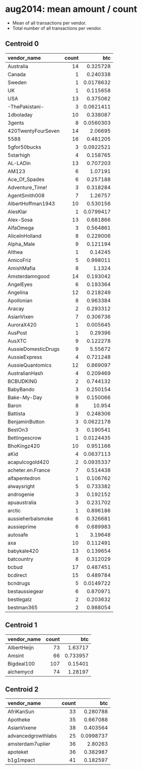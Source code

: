 # aug2014: mean amount / count

* Mean of all transactions per vendor.
* Total number of all transactions per vendor.

## Centroid 0

| vendor_name         |   count |        btc |
|:--------------------|--------:|-----------:|
| Australia           |      14 |  0.325728  |
| Canada              |       1 |  0.240338  |
| Sweden              |       1 |  0.0178632 |
| UK                  |       1 |  0.115658  |
| USA                 |      13 |  0.375062  |
| -ThePakistani-      |       3 |  0.0621411 |
| 1dboladay           |      10 |  0.338087  |
| 3gents              |       8 |  0.0560303 |
| 420TwentyFourSeven  |      14 |  2.06695   |
| 5588                |      16 |  0.481205  |
| 5gfor50bucks        |       3 |  0.0922521 |
| 5starhigh           |       4 |  0.158765  |
| AL-LADin            |      13 |  0.707203  |
| AM123               |       6 |  1.07191   |
| Ace_Of_Spades       |       6 |  0.257188  |
| Adventure_Time!     |       3 |  0.318284  |
| AgentSmith008       |       7 |  1.26757   |
| AlbertHoffman1943   |      10 |  0.530156  |
| AlesKlar            |       1 |  0.0799417 |
| Alex-Sosa           |      13 |  0.681866  |
| AlfaOmega           |       3 |  0.564861  |
| AliceInHolland      |       8 |  0.229006  |
| Alpha_Male          |       9 |  0.121194  |
| Althea              |       1 |  0.14245   |
| AmicoFriz           |       5 |  0.998011  |
| AmishMafia          |       8 |  1.1324    |
| Amsterdamngood      |      14 |  0.193042  |
| AngelEyes           |       6 |  0.193364  |
| Angelina            |      12 |  0.218249  |
| Apollonian          |       8 |  0.963384  |
| Aracay              |       2 |  0.293312  |
| AsianVixen          |       7 |  0.306736  |
| AuroraX420          |       1 |  0.005645  |
| AusPost             |       1 |  0.29396   |
| AusXTC              |       9 |  0.122278  |
| AussieDomesticDrugs |       9 |  5.55672   |
| AussieExpress       |       4 |  0.721248  |
| AussieQuantomics    |      12 |  0.869097  |
| AustralianHash      |       4 |  0.209469  |
| BCBUDKING           |       2 |  0.744132  |
| BabyBando           |       3 |  0.250154  |
| Bake-My-Day         |       9 |  0.150066  |
| Baron               |       8 | 10.954     |
| Battista            |       3 |  0.248306  |
| BenjaminButton      |       3 |  0.0622178 |
| BestOn3             |       3 |  0.190541  |
| Bettingescrow       |       1 |  0.0124435 |
| BhoKingz420         |      10 |  0.951166  |
| aKid                |       4 |  0.0637113 |
| acapulcogold420     |       2 |  0.0935337 |
| acheter.en.France   |       7 |  0.514438  |
| alfapentedron       |       1 |  0.106762  |
| alwaysright         |       5 |  0.733382  |
| androgenie          |       3 |  0.192152  |
| apuaustralia        |       3 |  0.231702  |
| arctic              |       1 |  0.896186  |
| aussieherbalsmoke   |       6 |  0.326681  |
| aussieprime         |       6 |  0.689983  |
| autosafe            |       1 |  3.19648   |
| axa                 |      10 |  0.112491  |
| babykale420         |      13 |  0.139654  |
| batcountry          |       8 |  0.312029  |
| bcbud               |      17 |  0.487451  |
| bcdirect            |      15 |  0.489784  |
| bcndrugs            |       5 |  0.0149722 |
| bestaussiegear      |       6 |  0.870971  |
| bestlegalz          |       2 |  0.203632  |
| bestman365          |       2 |  0.988054  |

## Centroid 1

| vendor_name   |   count |      btc |
|:--------------|--------:|---------:|
| AlbertHeijn   |      73 | 1.63717  |
| Amsint        |      66 | 0.733957 |
| Bigdeal100    |     107 | 0.15401  |
| alchemycd     |      74 | 1.28197  |

## Centroid 2

| vendor_name        |   count |       btc |
|:-------------------|--------:|----------:|
| AfriKanSun         |      33 | 0.280788  |
| Apotheke           |      35 | 0.667088  |
| AsianVixene        |      38 | 0.403564  |
| advancedgrowthlabs |      25 | 0.0998737 |
| amsterdam7uplier   |      36 | 2.80263   |
| apoteket           |      36 | 0.382987  |
| b1g1mpact          |      41 | 0.182597  |

